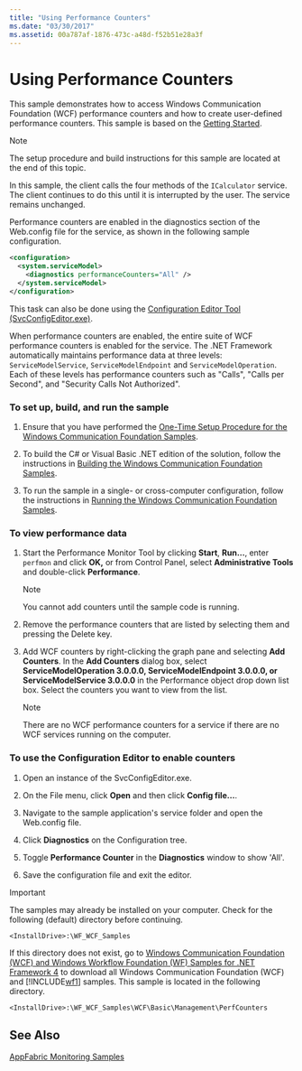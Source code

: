 ```yaml
---
title: "Using Performance Counters"
ms.date: "03/30/2017"
ms.assetid: 00a787af-1876-473c-a48d-f52b51e28a3f
---
```

# Using Performance Counters
This sample demonstrates how to access Windows Communication Foundation (WCF) performance counters and how to create user-defined performance counters. This sample is based on the [Getting Started](../../../../docs/framework/wcf/samples/getting-started-sample.md).  
  
> [!NOTE]
>  The setup procedure and build instructions for this sample are located at the end of this topic.  
  
 In this sample, the client calls the four methods of the `ICalculator` service. The client continues to do this until it is interrupted by the user. The service remains unchanged.  
  
 Performance counters are enabled in the diagnostics section of the Web.config file for the service, as shown in the following sample configuration.  
  
```xml  
<configuration>  
  <system.serviceModel>  
    <diagnostics performanceCounters="All" />   
  </system.serviceModel>  
</configuration>  
```  
  
 This task can also be done using the [Configuration Editor Tool (SvcConfigEditor.exe)](../../../../docs/framework/wcf/configuration-editor-tool-svcconfigeditor-exe.md).  
  
 When performance counters are enabled, the entire suite of WCF performance counters is enabled for the service. The .NET Framework automatically maintains performance data at three levels: `ServiceModelService`, `ServiceModelEndpoint` and `ServiceModelOperation`. Each of these levels has performance counters such as "Calls", "Calls per Second", and "Security Calls Not Authorized".  
  
### To set up, build, and run the sample  
  
1.  Ensure that you have performed the [One-Time Setup Procedure for the Windows Communication Foundation Samples](../../../../docs/framework/wcf/samples/one-time-setup-procedure-for-the-wcf-samples.md).  
  
2.  To build the C# or Visual Basic .NET edition of the solution, follow the instructions in [Building the Windows Communication Foundation Samples](../../../../docs/framework/wcf/samples/building-the-samples.md).  
  
3.  To run the sample in a single- or cross-computer configuration, follow the instructions in [Running the Windows Communication Foundation Samples](../../../../docs/framework/wcf/samples/running-the-samples.md).  
  
### To view performance data  
  
1.  Start the Performance Monitor Tool by clicking **Start**, **Run…**, enter `perfmon` and click **OK,** or from Control Panel, select **Administrative Tools** and double-click **Performance**.  
  
    > [!NOTE]
    >  You cannot add counters until the sample code is running.  
  
2.  Remove the performance counters that are listed by selecting them and pressing the Delete key.  
  
3.  Add WCF counters by right-clicking the graph pane and selecting **Add Counters**. In the **Add Counters** dialog box, select **ServiceModelOperation 3.0.0.0, ServiceModelEndpoint 3.0.0.0, or ServiceModelService 3.0.0.0** in the Performance object drop down list box. Select the counters you want to view from the list.  
  
    > [!NOTE]
    >  There are no WCF performance counters for a service if there are no WCF services running on the computer.  
  
### To use the Configuration Editor to enable counters  
  
1.  Open an instance of the SvcConfigEditor.exe.  
  
2.  On the File menu, click **Open** and then click **Config file…**.  
  
3.  Navigate to the sample application's service folder and open the Web.config file.  
  
4.  Click **Diagnostics** on the Configuration tree.  
  
5.  Toggle **Performance Counter** in the **Diagnostics** window to show 'All'.  
  
6.  Save the configuration file and exit the editor.  
  
> [!IMPORTANT]
>  The samples may already be installed on your computer. Check for the following (default) directory before continuing.  
>   
>  `<InstallDrive>:\WF_WCF_Samples`  
>   
>  If this directory does not exist, go to [Windows Communication Foundation (WCF) and Windows Workflow Foundation (WF) Samples for .NET Framework 4](http://go.microsoft.com/fwlink/?LinkId=150780) to download all Windows Communication Foundation (WCF) and [!INCLUDE[wf1](../../../../includes/wf1-md.md)] samples. This sample is located in the following directory.  
>   
>  `<InstallDrive>:\WF_WCF_Samples\WCF\Basic\Management\PerfCounters`  
  
## See Also  
 [AppFabric Monitoring Samples](http://go.microsoft.com/fwlink/?LinkId=193959)
